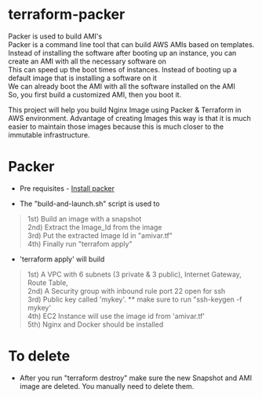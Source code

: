 # terraform-packer
Packer is used to build AMI's <br /> 
Packer is a command line tool that can build AWS AMIs based on templates.<br /> 
Instead of installing the software after booting up an instance, you can create an AMI with all the necessary software on <br />
This can speed up the boot times of instances. Instead of booting up a default image that is installing a software on it <br />
We can already boot the AMI with all the software installed on the AMI <br />
So, you first build a customized AMI, then you boot it. <br />

This project will help you build Nginx Image using Packer & Terraform in AWS environment.
Advantage of creating Images this way is that it is much easier to maintain those images because this is much closer to the immutable infrastructure.

# Packer
- Pre requisites - [Install packer](https://learn.hashicorp.com/tutorials/packer/getting-started-install)

- The "build-and-launch.sh" script is used to <br />
> 1st) Build an image with a snapshot <br />
> 2nd) Extract the Image_Id from the image <br />
> 3rd) Put the extracted Image Id in "amivar.tf" <br />
> 4th) Finally run "terrafom apply" <br />
- 'terraform apply' will build <br />
> 1st) A VPC with 6 subnets (3 private & 3 public), Internet Gateway, Route Table, <br />
> 2nd) A Security group with inbound rule port 22 open for ssh <br />
> 3rd) Public key called 'mykey'. ** make sure to run "ssh-keygen -f mykey' <br />
> 4th) EC2 Instance will use the image id from 'amivar.tf' <br />
> 5th) Nginx and Docker should be installed <br />


# To delete
- After you run "terraform destroy" make sure the new Snapshot and AMI image are deleted. You manually need to delete them.
